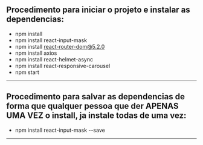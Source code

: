 ## Procedimento para iniciar o projeto e instalar as dependencias:

- npm install
- npm install react-input-mask
- npm install react-router-dom@5.2.0
- npm install axios
- npm install react-helmet-async
- npm install react-responsive-carousel
- npm start
-----------------------------------------------------------------------

## Procedimento para salvar as dependencias de forma que qualquer pessoa que der APENAS UMA VEZ o install, ja instale todas de uma vez:

- npm install react-input-mask --save
-----------------------------------------------------------------------
